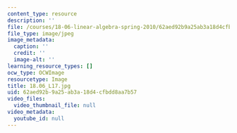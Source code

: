 ```yaml
---
content_type: resource
description: ''
file: /courses/18-06-linear-algebra-spring-2010/62aed92b9a25ab3a18d4cfbdd8aa7b57_18.06_L17.jpg
file_type: image/jpeg
image_metadata:
  caption: ''
  credit: ''
  image-alt: ''
learning_resource_types: []
ocw_type: OCWImage
resourcetype: Image
title: 18.06_L17.jpg
uid: 62aed92b-9a25-ab3a-18d4-cfbdd8aa7b57
video_files:
  video_thumbnail_file: null
video_metadata:
  youtube_id: null
---
```

